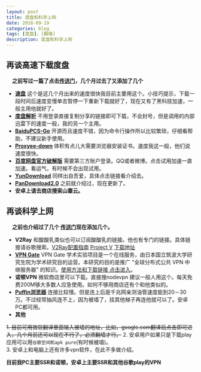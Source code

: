 ```yaml
---
layout:	post	
title: 度盘和科学上网           
date: 2018-09-19    
categories: blog   
tags: [度盘]，[翻墙]      
description: 度盘和科学上网 
---		
```


## 再谈高速下载度盘
&nbsp;&nbsp;&nbsp; **之前写过一篇了点击[传送门](https://flyme.tk/blog/2017/08/25/yunpan-fast/)，几个月过去了又添加了几个**    

-  **[速盘](https://www.speedpan.com/)**     这个是这几个月出来的速度很快我目前主要用这个。小技巧提示，下载一段时间后速度变慢单击暂停一下重新下载就好了，现在又有了黑科技加速，一般主用他就好了。   
-  **[度盘解析](https://www.52pojie.cn/thread-704274-1-1.html)** 不用登录直接复制分享的链接即可下载，不会封号，但是调用的内部迅雷下的速度一般，我的另一个主用。   
-  [**BaiduPCS-Go**](https://github.com/iikira/BaiduPCS-Go/releases) 开源而且速度不错，因为命令行操作所以比较繁琐，仔细看帮助，不建议新手使用。   
-  **[Proxyee-down](https://github.com/monkeyWie/proxyee-down/releases)** 体积有点儿大需要浏览器安装证书。速度我这一般，他们说速度很快。  
-  [**百度网盘官方破解版**](https://www.lanzous.com/i0drmxa) 需要第三方账户登录。QQ或者微博。点击试用加速一直加速。看运气，有时候不会出现试用。
-   **[YunDownload](https://www.52pojie.cn/thread-756258-1-1.html)**    同样出自吾爱，具体点击链接看介绍去。
-  **[PanDownload2.0](https://www.52pojie.cn/thread-790694-1-1.html)**   之前就介绍过，现在更新了。
-  **安卓上请去商店搜索山寨云。**       

## 再谈科学上网

&nbsp;&nbsp;&nbsp;&nbsp;**之前也介绍过了几个 [传送门](https://flyme.tk/blog/2017/08/26/scientific-surfing/)现在添加几个。**  

-  **V2Ray** 和酸酸乳类似也可以订阅酸酸乳的链接。他也有专门的链接。具体链接请谷歌搜索。[V2Ray配置指南](https://toutyrater.github.io/)   [Project V](https://www.v2ray.com/)  [下载地址](https://github.com/v2ray/v2ray-core/releases) 
-  **[VPN Gate](https://www.vpngate.net/cn/)** VPN Gate 学术实验项目是一个在线服务，由日本国立筑波大学研究生院为学术研究目的运营。本研究的目的是推广 "全球分布式公共 VPN 中继服务器" 的知识。[使用方法和下载链接 点击进入](https://www.vpngate.net/cn/howto_softether.aspx)。 
-  **诺顿VPN** 微软商店里可以下载。直接搜nodevpn 建议一般人用这个。每天免费200M够大多数人应急使用。如何不够用商店还有个和他类似的。    
-  **[Puffin浏览器](https://www.puffinbrowser.com/)** 连接比较慢。但是连上后是千兆网亲测油管速度能到20－30万。不过经常抽风连不上，因为被墙了，挂其他梯子再连他就可以了。安卓PC都可用。   
-  **其他**

~~1.  目前可用微软翻译里面输入被墙的地址，比如，google.com翻译后点击即可进入，几个月前还可以现在不行了，必须翻墙才行。~~
2. 安卓用户如果只是下载play应用可以用`谷歌空间和apk pure`(有时候被墙)。     
3. 安卓上和电脑上还有许多vpn软件，在此不多做介绍。          
   
   **目前我PC主要SSR和诺顿，安卓上主要SSR和其他谷歌play的VPN**      